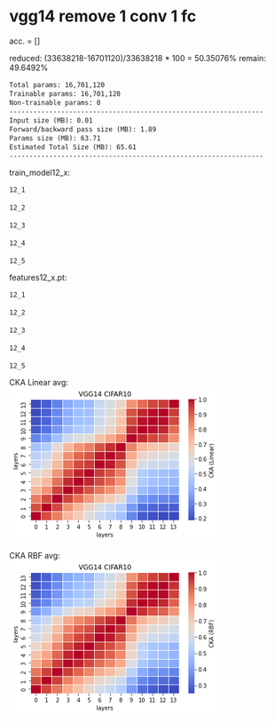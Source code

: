 # vgg14 remove 1 conv 1 fc
acc. = []

reduced: (33638218-16701120)/33638218 * 100 = 50.35076%
remain: 49.6492%
```
Total params: 16,701,120
Trainable params: 16,701,120
Non-trainable params: 0
----------------------------------------------------------------
Input size (MB): 0.01
Forward/backward pass size (MB): 1.89
Params size (MB): 63.71
Estimated Total Size (MB): 65.61
----------------------------------------------------------------
```

train_model12_x:
```
12_1

12_2

12_3

12_4

12_5

```

features12_x.pt:
```
12_1

12_2

12_3

12_4

12_5

```

CKA Linear avg:<br>
![vgg14_linear](vgg14_linear.png)

CKA RBF avg: <br>
![vgg14_rbf](vgg14_rbf.png)
